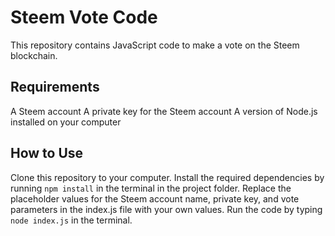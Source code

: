 # Steem Vote Code
This repository contains JavaScript code to make a vote on the Steem blockchain.

## Requirements
A Steem account
A private key for the Steem account
A version of Node.js installed on your computer

## How to Use
Clone this repository to your computer.
Install the required dependencies by running ``npm install`` in the terminal in the project folder.
Replace the placeholder values for the Steem account name, private key, and vote parameters in the index.js file with your own values.
Run the code by typing ``node index.js`` in the terminal.